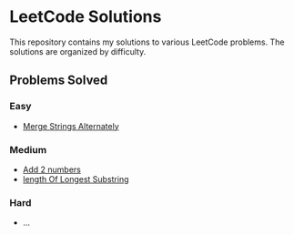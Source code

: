 # LeetCode Solutions

This repository contains my solutions to various LeetCode problems. The solutions are organized by difficulty.

## Problems Solved

### Easy
- [Merge Strings Alternately](easy/merge_strings_alternately.ts)

### Medium
- [Add 2 numbers](medium/AddTwoNumbers.ts)
- [length Of Longest Substring](medium/lengthOfLongestSubstring.ts)
### Hard
- ...
